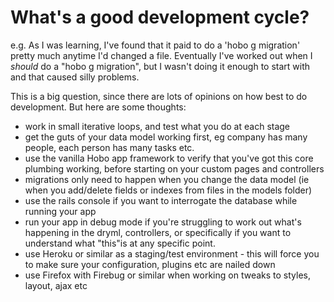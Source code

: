 # What's a good development cycle?

e.g. As I was learning, I've found that it paid to do a 'hobo g
migration' pretty much anytime I'd changed a file. Eventually I've
worked out when I *should* do a "hobo g migration", but I wasn't doing
it enough to start with and that caused silly problems.

This is a big question, since there are lots of opinions on how 
best to do development. But here are some thoughts:

- work in small iterative loops, and test what you do at each stage
- get the guts of your data model working first, eg company has many 
people, each person has many tasks etc. 
- use the vanilla Hobo app framework to verify that you've got this core 
plumbing working, before starting on your custom pages and controllers
- migrations only need to happen when you change the data model 
(ie when you add/delete fields or indexes from files in the models folder)
- use the rails console if you want to interrogate the database while
running your app
- run your app in debug mode if you're struggling to work out what's 
happening in the dryml, controllers, or specifically if you want to 
understand what "this"is at any specific point.
- use Heroku or similar as a staging/test environment - this will 
force you to make sure your configuration, plugins etc are nailed down
- use Firefox with Firebug or similar when working on tweaks to styles, 
layout, ajax etc 
